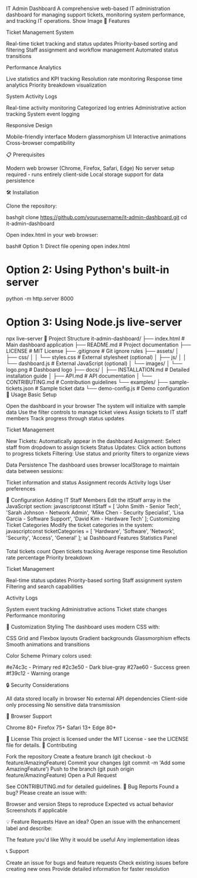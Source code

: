 IT Admin Dashboard
A comprehensive web-based IT administration dashboard for managing support tickets, monitoring system performance, and tracking IT operations.
Show Image
🚀 Features

Ticket Management System

Real-time ticket tracking and status updates
Priority-based sorting and filtering
Staff assignment and workflow management
Automated status transitions


Performance Analytics

Live statistics and KPI tracking
Resolution rate monitoring
Response time analytics
Priority breakdown visualization


System Activity Logs

Real-time activity monitoring
Categorized log entries
Administrative action tracking
System event logging


Responsive Design

Mobile-friendly interface
Modern glassmorphism UI
Interactive animations
Cross-browser compatibility



📋 Prerequisites

Modern web browser (Chrome, Firefox, Safari, Edge)
No server setup required - runs entirely client-side
Local storage support for data persistence

🛠️ Installation

Clone the repository:

bashgit clone https://github.com/yourusername/it-admin-dashboard.git
cd it-admin-dashboard

Open index.html in your web browser:

bash# Option 1: Direct file opening
open index.html

# Option 2: Using Python's built-in server
python -m http.server 8000

# Option 3: Using Node.js live-server
npx live-server
📁 Project Structure
it-admin-dashboard/
├── index.html              # Main dashboard application
├── README.md               # Project documentation
├── LICENSE                 # MIT License
├── .gitignore             # Git ignore rules
├── assets/
│   ├── css/
│   │   └── styles.css     # External stylesheet (optional)
│   ├── js/
│   │   └── dashboard.js   # External JavaScript (optional)
│   └── images/
│       └── logo.png       # Dashboard logo
├── docs/
│   ├── INSTALLATION.md    # Detailed installation guide
│   ├── API.md            # API documentation
│   └── CONTRIBUTING.md   # Contribution guidelines
└── examples/
    ├── sample-tickets.json # Sample ticket data
    └── demo-config.js     # Demo configuration
🎯 Usage
Basic Setup

Open the dashboard in your browser
The system will initialize with sample data
Use the filter controls to manage ticket views
Assign tickets to IT staff members
Track progress through status updates

Ticket Management

New Tickets: Automatically appear in the dashboard
Assignment: Select staff from dropdown to assign tickets
Status Updates: Click action buttons to progress tickets
Filtering: Use status and priority filters to organize views

Data Persistence
The dashboard uses browser localStorage to maintain data between sessions:

Ticket information and status
Assignment records
Activity logs
User preferences

🔧 Configuration
Adding IT Staff Members
Edit the itStaff array in the JavaScript section:
javascriptconst itStaff = [
    'John Smith - Senior Tech',
    'Sarah Johnson - Network Admin',
    'Mike Chen - Security Specialist',
    'Lisa Garcia - Software Support',
    'David Kim - Hardware Tech'
];
Customizing Ticket Categories
Modify the ticket categories in the system:
javascriptconst ticketCategories = [
    'Hardware',
    'Software',
    'Network',
    'Security',
    'Access',
    'General'
];
📊 Dashboard Features
Statistics Panel

Total tickets count
Open tickets tracking
Average response time
Resolution rate percentage
Priority breakdown

Ticket Management

Real-time status updates
Priority-based sorting
Staff assignment system
Filtering and search capabilities

Activity Logs

System event tracking
Administrative actions
Ticket state changes
Performance monitoring

🎨 Customization
Styling
The dashboard uses modern CSS with:

CSS Grid and Flexbox layouts
Gradient backgrounds
Glassmorphism effects
Smooth animations and transitions

Color Scheme
Primary colors used:

#e74c3c - Primary red
#2c3e50 - Dark blue-gray
#27ae60 - Success green
#f39c12 - Warning orange

🔒 Security Considerations

All data stored locally in browser
No external API dependencies
Client-side only processing
No sensitive data transmission

🌟 Browser Support

Chrome 80+
Firefox 75+
Safari 13+
Edge 80+

📝 License
This project is licensed under the MIT License - see the LICENSE file for details.
🤝 Contributing

Fork the repository
Create a feature branch (git checkout -b feature/AmazingFeature)
Commit your changes (git commit -m 'Add some AmazingFeature')
Push to the branch (git push origin feature/AmazingFeature)
Open a Pull Request

See CONTRIBUTING.md for detailed guidelines.
🐛 Bug Reports
Found a bug? Please create an issue with:

Browser and version
Steps to reproduce
Expected vs actual behavior
Screenshots if applicable

💡 Feature Requests
Have an idea? Open an issue with the enhancement label and describe:

The feature you'd like
Why it would be useful
Any implementation ideas

📞 Support

Create an issue for bugs and feature requests
Check existing issues before creating new ones
Provide detailed information for faster resolution
